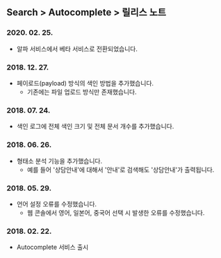 ## Search > Autocomplete > 릴리스 노트

### 2020. 02. 25.

- 알파 서비스에서 베타 서비스로 전환되었습니다.

### 2018. 12. 27.

- 페이로드(payload) 방식의 색인 방법을 추가했습니다.
  - 기존에는 파일 업로드 방식만 존재했습니다.

### 2018. 07. 24.

- 색인 로그에 전체 색인 크기 및 전체 문서 개수를 추가했습니다.

### 2018. 06. 26.

- 형태소 분석 기능을 추가했습니다.
  - 예를 들어 '상담안내'에 대해서 '안내'로 검색해도 '상담안내'가 출력됩니다.

### 2018. 05. 29.

- 언어 설정 오류를 수정했습니다.
  - 웹 콘솔에서 영어, 일본어, 중국어 선택 시 발생한 오류를 수정했습니다.

### 2018. 02. 22.

- Autocomplete 서비스 출시